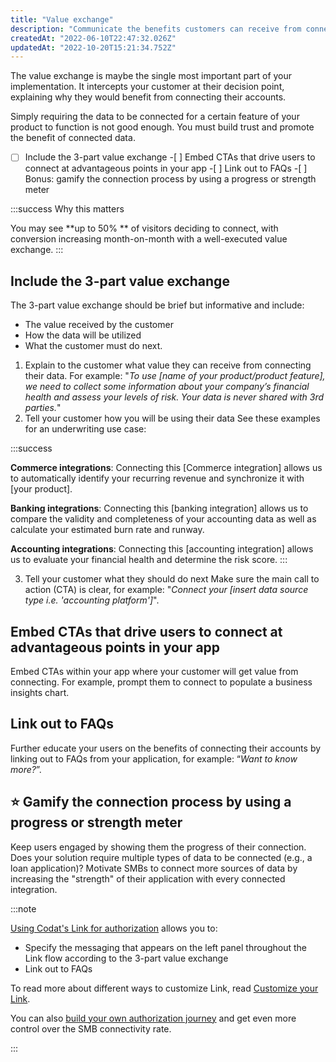 ```yaml
---
title: "Value exchange"
description: "Communicate the benefits customers can receive from connecting their data"
createdAt: "2022-06-10T22:47:32.026Z"
updatedAt: "2022-10-20T15:21:34.752Z"
---
```


The value exchange is maybe the single most important part of your implementation. It intercepts your customer at their decision point, explaining why they would benefit from connecting their accounts.

Simply requiring the data to be connected for a certain feature of your product to function is not good enough. You must build trust and promote the benefit of connected data.

-[ ] Include the 3-part value exchange -[ ] Embed CTAs that drive users to connect at advantageous points in your app -[ ] Link out to FAQs -[ ] Bonus: gamify the connection process by using a progress or strength meter

:::success Why this matters

You may see **up to 50% ** of visitors deciding to connect, with conversion increasing month-on-month with a well-executed value exchange.
:::

## Include the 3-part value exchange

The 3-part value exchange should be brief but informative and include:

- The value received by the customer
- How the data will be utilized
- What the customer must do next.

1. Explain to the customer what value they can receive from connecting their data. For example:
   "_To use [name of your product/product feature], we need to collect some information about your company’s financial health and assess your levels of risk. Your data is never shared with 3rd parties._"
2. Tell your customer how you will be using their data
   See these examples for an underwriting use case:

:::success

**Commerce integrations**: Connecting this [Commerce integration] allows us to automatically identify your recurring revenue and synchronize it with [your product].

**Banking integrations**: Connecting this [banking integration] allows us to compare the validity and completeness of your accounting data as well as calculate your estimated burn rate and runway.

**Accounting integrations**: Connecting this [accounting integration] allows us to evaluate your financial health and determine the risk score.
:::

3. Tell your customer what they should do next
   Make sure the main call to action (CTA) is clear, for example: "_Connect your [insert data source type i.e. 'accounting platform']_".

## Embed CTAs that drive users to connect at advantageous points in your app

Embed CTAs within your app where your customer will get value from connecting. For example, prompt them to connect to populate a business insights chart.

## Link out to FAQs

Further educate your users on the benefits of connecting their accounts by linking out to FAQs from your application, for example: “_Want to know more?_”.

## ⭐ Gamify the connection process by using a progress or strength meter

Keep users engaged by showing them the progress of their connection. Does your solution require multiple types of data to be connected (e.g., a loan application)? Motivate SMBs to connect more sources of data by increasing the "strength" of their application with every connected integration.

:::note

[Using Codat's Link for authorization](/auth-flow/overview) allows you to:

- Specify the messaging that appears on the left panel throughout the Link flow according to the 3-part value exchange
- Link out to FAQs

To read more about different ways to customize Link, read [Customize your Link](/set-up-link).

You can also [build your own authorization journey](/build-your-own-authorization-journey) and get even more control over the SMB connectivity rate.

:::
